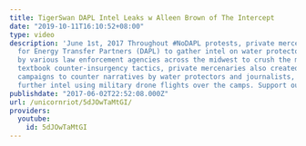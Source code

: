 ```yaml
---
title: TigerSwan DAPL Intel Leaks w Alleen Brown of The Intercept
date: "2019-10-11T16:10:52+08:00"
type: video
description: 'June 1st, 2017 Throughout #NoDAPL protests, private mercenaries worked
  for Energy Transfer Partners (DAPL) to gather intel on water protectors for use
  by various law enforcement agencies across the midwest to crush the movement. Utilizing
  textbook counter-insurgency tactics, private mercenaries also created social media
  campaigns to counter narratives by water protectors and journalists, and gathered
  further intel using military drone flights over the camps. Support our work: http://www.unicornriot.ninja/?page_id=211'
publishdate: "2017-06-02T22:52:08.000Z"
url: /unicornriot/5dJOwTaMtGI/
providers:
  youtube:
    id: 5dJOwTaMtGI
---
```

